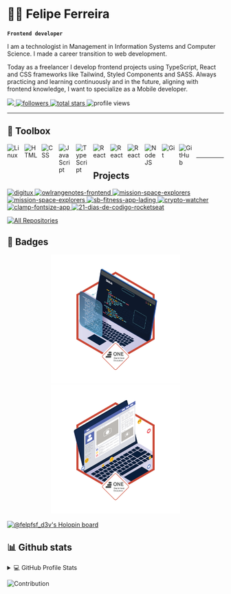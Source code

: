 <!--
<img src="https://media.giphy.com/media/qgQUggAC3Pfv687qPC/giphy.gif" width="350"> 
-->
# 👨‍💻 Felipe Ferreira

**`Frontend developer`**

I am a technologist in Management in Information Systems and Computer Science. I made a career transition to web development.

Today as a freelancer I develop frontend projects using TypeScript, React and CSS frameworks like Tailwind, Styled Components and SASS. Always practicing and learning continuously and in the future, aligning with frontend knowledge, I want to specialize as a Mobile developer.

<p align="left">
<a href="https://www.linkedin.com/in/felipefsf" target="_blank" alt="LinkedIn">
  <img src="https://img.shields.io/badge/LinkedIn-blue?logo=linkedin&logoColor=white&style=for-the-badge">
</a>
<a href="https://github.com/felpfsf?tab=followers">
  <img alt="followers" title="Follow me on Github" src="https://custom-icon-badges.demolab.com/github/followers/felpfsf?color=236ad3&labelColor=1155ba&style=for-the-badge&logo=person-add&label=Follow&logoColor=white"/>
</a>
<a href="https://github.com/felpfsf?tab=repositories&sort=stargazers">
  <img alt="total stars" title="Total stars on GitHub" src="https://custom-icon-badges.demolab.com/github/stars/felpfsf?color=55960c&style=for-the-badge&labelColor=488207&logo=star"/>
</a>
<img alt="profile views" title="Profile views on GitHub" src="https://komarev.com/ghpvc/?username=felpfsf&style=for-the-badge&color=blue"/>
</p>

---

## 🧰 Toolbox

<img align="left" alt="Linux" width="30px" style="padding-right:10px;" src="https://cdn.jsdelivr.net/gh/devicons/devicon/icons/linux/linux-original.svg" />
<img align="left" alt="HTML" width="30px" style="padding-right:10px;" src="https://cdn.jsdelivr.net/gh/devicons/devicon/icons/html5/html5-plain.svg" />
<img align="left" alt="CSS" width="30px" style="padding-right:10px;" src="https://cdn.jsdelivr.net/gh/devicons/devicon/icons/css3/css3-plain.svg" />
<img align="left" alt="JavaScript" width="30px" style="padding-right:10px;" src="https://cdn.jsdelivr.net/gh/devicons/devicon/icons/javascript/javascript-plain.svg" />
<img align="left" alt="TypeScript" width="30px" style="padding-right:10px;" src="https://cdn.jsdelivr.net/gh/devicons/devicon/icons/typescript/typescript-plain.svg" />
<img align="left" alt="React" width="30px" style="padding-right:10px;" src="https://cdn.jsdelivr.net/gh/devicons/devicon/icons/react/react-original.svg" />
<img align="left" alt="React" width="30px" style="padding-right:10px;" src="https://cdn.jsdelivr.net/gh/devicons/devicon/icons/sass/sass-original.svg" />
<img align="left" alt="React" width="30px" style="padding-right:10px;" src="https://cdn.jsdelivr.net/gh/devicons/devicon/icons/tailwindcss/tailwindcss-plain.svg" />
<img align="left" alt="NodeJS" width="30px" style="padding-right:10px;" src="https://cdn.jsdelivr.net/gh/devicons/devicon/icons/nodejs/nodejs-original.svg" />
<img align="left" alt="Git" width="30px" style="padding-right:10px;" src="https://cdn.jsdelivr.net/gh/devicons/devicon/icons/git/git-original.svg" />
<img align="left" alt="GitHub" width="30px" style="padding-right:10px;" src="https://cdn.jsdelivr.net/gh/devicons/devicon/icons/github/github-original.svg" />
<br />

---

## Projects

<p align="left">
    <a href="https://github.com/felpfsf/digitux">
    <img width="278" src="https://denvercoder1-github-readme-stats.vercel.app/api/pin/?username=felpfsf&repo=digitux&theme=react&bg_color=1F222E&title_color=F85D7F&hide_border=true&icon_color=F8D866&show_icons=false" alt="digitux">
  </a>
  <a href="https://github.com/felpfsf/owlrangenotes-frontend">
    <img width="278" src="https://denvercoder1-github-readme-stats.vercel.app/api/pin/?username=felpfsf&repo=owlrangenotes-frontend&theme=react&bg_color=1F222E&title_color=F85D7F&hide_border=true&icon_color=F8D866&show_icons=false" alt="owlrangenotes-frontend">
  </a>
  <a href="https://github.com/felpfsf/mission-space-explorers">
    <img width="278" src="https://denvercoder1-github-readme-stats.vercel.app/api/pin/?username=felpfsf&repo=mission-space-explorers&theme=react&bg_color=1F222E&title_color=F85D7F&hide_border=true&icon_color=F8D866&show_icons=false" alt="mission-space-explorers">
  </a>
  <a href="https://github.com/felpfsf/mission-space-explorers">
    <img width="278" src="https://denvercoder1-github-readme-stats.vercel.app/api/pin/?username=felpfsf&repo=mission-space-explorers&theme=react&bg_color=1F222E&title_color=F85D7F&hide_border=true&icon_color=F8D866&show_icons=false" alt="mission-space-explorers">
  </a>
  <a href="https://github.com/felpfsf/sb-fitness-app-lading">
    <img width="278" src="https://denvercoder1-github-readme-stats.vercel.app/api/pin/?username=felpfsf&repo=sb-fitness-app-lading&theme=react&bg_color=1F222E&title_color=F85D7F&hide_border=true&icon_color=F8D866&show_icons=false" alt="sb-fitness-app-lading">
  </a>
  <a href="https://github.com/felpfsf/crypto-watcher">
    <img width="278" src="https://denvercoder1-github-readme-stats.vercel.app/api/pin/?username=felpfsf&repo=crypto-watcher&theme=react&bg_color=1F222E&title_color=F85D7F&hide_border=true&icon_color=F8D866&show_icons=false" alt="crypto-watcher">
  </a>
  <a href="https://github.com/felpfsf/clamp-fontsize-app">
    <img width="278" src="https://denvercoder1-github-readme-stats.vercel.app/api/pin/?username=felpfsf&repo=clamp-fontsize-app&theme=react&bg_color=1F222E&title_color=F85D7F&hide_border=true&icon_color=F8D866&show_icons=false" alt="clamp-fontsize-app">
  </a>
  <a href="https://github.com/felpfsf/21-dias-de-codigo-rocketseat">
    <img width="278" src="https://denvercoder1-github-readme-stats.vercel.app/api/pin/?username=felpfsf&repo=21-dias-de-codigo-rocketseat&theme=react&bg_color=1F222E&title_color=F85D7F&hide_border=true&icon_color=F8D866&show_icons=false" alt="21-dias-de-codigo-rocketseat">
  </a>
</p>
<a href="https://github.com/felpfsf?tab=repositories&sort=last-updated"><img alt="All Repositories" title="All Repositories" src="https://custom-icon-badges.demolab.com/badge/-Click%20Here%20For%20All%20My%20Repos-161B22?style=for-the-badge&logoColor=white&logo=repo"/></a>

## 🌟 Badges
<p align='center'>
<img src="https://github.com/felpfsf/felpfsf/blob/main/badges/badge_desafio_1.png" title="Alura | Challenge 1 - Lógica de programação" alt="Desafio Alura" width="300" height="300" />

<img src="./badges/badge_desafio_front-end_portifolio.png" title="Alura | Challenge - Lógica de programação" alt="Badge de Desafio Front-end Alura" width="300" height="300" />
</p>

[![@felpfsf_d3v's Holopin board](https://holopin.me/felpfsf_d3v)](https://holopin.io/@felpfsf_d3v)

## 📊 Github stats

<details>
  <summary>💻 GitHub Profile Stats</summary>
  <br/>
  <img src="https://github-readme-stats.vercel.app/api?username=felpfsf&show_icons=true&include_all_commits=true&count_private=true&theme=react&hide_border=true&bg_color=1F222E&title_color=F85D7F&icon_color=F8D866&cache_seconds=2300" height="192px" />
  <img src="https://github-readme-stats.vercel.app/api/top-langs/?username=felpfsf&layout=compact&lags_count=8&theme=react&hide_border=true&bg_color=1F222E&title_color=F85D7F&icon_color=F8D866&cache_seconds=2300" height="192px" />
  <br/>
  <b>Note:</b> Top languages is only a metric of the languages my public code consists of and doesn't reflect experience or skill level.
</details>

![Contribution](https://activity-graph.herokuapp.com/graph?username=felpfsf&theme=material&hide_border=true&area=true)
